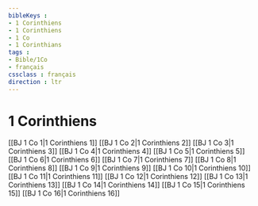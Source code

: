 ```yaml
---
bibleKeys : 
- 1 Corinthiens
- 1 Corinthiens
- 1 Co
- 1 Corinthians
tags : 
- Bible/1Co
- français
cssclass : français
direction : ltr
---
```


# 1 Corinthiens

[[BJ 1 Co 1|1 Corinthiens 1]]
[[BJ 1 Co 2|1 Corinthiens 2]]
[[BJ 1 Co 3|1 Corinthiens 3]]
[[BJ 1 Co 4|1 Corinthiens 4]]
[[BJ 1 Co 5|1 Corinthiens 5]]
[[BJ 1 Co 6|1 Corinthiens 6]]
[[BJ 1 Co 7|1 Corinthiens 7]]
[[BJ 1 Co 8|1 Corinthiens 8]]
[[BJ 1 Co 9|1 Corinthiens 9]]
[[BJ 1 Co 10|1 Corinthiens 10]]
[[BJ 1 Co 11|1 Corinthiens 11]]
[[BJ 1 Co 12|1 Corinthiens 12]]
[[BJ 1 Co 13|1 Corinthiens 13]]
[[BJ 1 Co 14|1 Corinthiens 14]]
[[BJ 1 Co 15|1 Corinthiens 15]]
[[BJ 1 Co 16|1 Corinthiens 16]]
